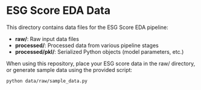 # ESG Score EDA Data

This directory contains data files for the ESG Score EDA pipeline:

- **raw/**: Raw input data files
- **processed/**: Processed data from various pipeline stages
- **processed/pkl/**: Serialized Python objects (model parameters, etc.)

When using this repository, place your ESG score data in the raw/ directory,
or generate sample data using the provided script:

```bash
python data/raw/sample_data.py
```
